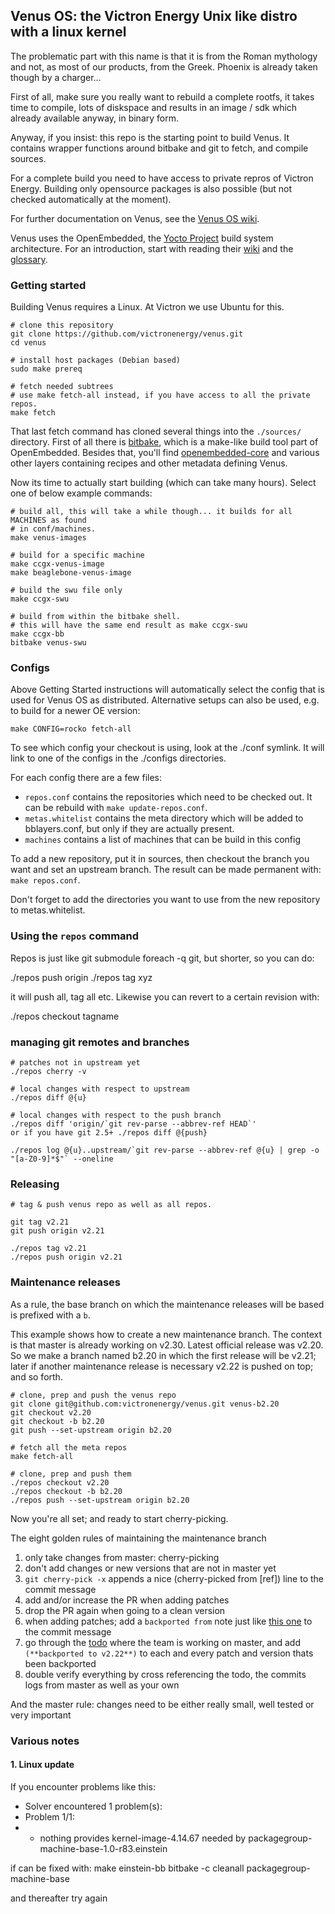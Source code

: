## Venus OS: the Victron Energy Unix like distro with a linux kernel

The problematic part with this name is that it is from the Roman
mythology and not, as most of our products, from the Greek. Phoenix
is already taken though by a charger...

First of all, make sure you really want to rebuild a complete rootfs,
it takes time to compile, lots of diskspace and results in an
image / sdk which already available anyway, in binary form.

Anyway, if you insist: this repo is the starting point to build Venus.
It contains wrapper functions around bitbake and git to fetch, and
compile sources.

For a complete build you need to have access to private repros of Victron
Energy. Building only opensource packages is also possible (but not checked
automatically at the moment).

For further documentation on Venus, see the
[Venus OS wiki](https://github.com/victronenergy/venus/wiki).

Venus uses the OpenEmbedded, the [Yocto Project](https://www.yoctoproject.org/)
build system architecture. For an introduction, start with reading their
[wiki](https://wiki.yoctoproject.org/wiki/) and
the [glossary](https://wiki.yoctoproject.org/wiki/Glossary).

### Getting started
Building Venus requires a Linux. At Victron we use Ubuntu for this.

```
# clone this repository
git clone https://github.com/victronenergy/venus.git
cd venus

# install host packages (Debian based)
sudo make prereq

# fetch needed subtrees
# use make fetch-all instead, if you have access to all the private repos.
make fetch
```

That last fetch command has cloned several things into the `./sources/`
directory. First of all there is [bitbake](https://github.com/openembedded/bitbake),
which is a make-like build tool part of OpenEmbedded. Besides that, you'll find
[openembedded-core](https://github.com/openembedded/openembedded-core/) and
various other layers containing recipes and other metadata defining Venus.

Now its time to actually start building (which can take many hours). Select one
of below example commands:
```
# build all, this will take a while though... it builds for all MACHINES as found
# in conf/machines.
make venus-images

# build for a specific machine
make ccgx-venus-image
make beaglebone-venus-image

# build the swu file only
make ccgx-swu

# build from within the bitbake shell.
# this will have the same end result as make ccgx-swu
make ccgx-bb
bitbake venus-swu
```

### Configs
Above Getting Started instructions will automatically select the config that is
used for Venus OS as distributed. Alternative setups can also be used, e.g. to
build for a newer OE version:

    make CONFIG=rocko fetch-all

To see which config your checkout is using, look at the ./conf symlink. It
will link to one of the configs in the ./configs directories.

For each config there are a few files:

- `repos.conf` contains the repositories which need to be checked out. It can be
rebuild with `make update-repos.conf`.
- `metas.whitelist` contains the meta directory which will be added to
bblayers.conf, but only if they are actually present.
- `machines` contains a list of machines that can be build in this config

To add a new repository, put it in sources, then checkout the branch you want and
set an upstream branch. The result can be made permanent with: `make repos.conf`.

Don't forget to add the directories you want to use from the new repository to
metas.whitelist.

### Using the `repos` command
Repos is just like git submodule foreach -q git, but shorter,
so you can do:

./repos push origin
./repos tag xyz

it will push all, tag all etc. Likewise you can revert to a certain
revision with:

./repos checkout tagname

### managing git remotes and branches

```
# patches not in upstream yet
./repos cherry -v

# local changes with respect to upstream
./repos diff @{u}

# local changes with respect to the push branch
./repos diff 'origin/`git rev-parse --abbrev-ref HEAD`'
or if you have git 2.5+ ./repos diff @{push}

./repos log @{u}..upstream/`git rev-parse --abbrev-ref @{u} | grep -o "[a-Z0-9]*$"` --oneline
````

### Releasing

```
# tag & push venus repo as well as all repos.

git tag v2.21
git push origin v2.21

./repos tag v2.21
./repos push origin v2.21
```

### Maintenance releases 

As a rule, the base branch on which the maintenance releases will be based is
prefixed with a `b`.

This example shows how to create a new maintenance branch. The context is that
master is already working on v2.30. Latest official release was v2.20. So we
make a branch named b2.20 in which the first release will be v2.21; later if
another maintenance release is necessary v2.22 is pushed on top; and so forth.

```
# clone, prep and push the venus repo
git clone git@github.com:victronenergy/venus.git venus-b2.20
git checkout v2.20
git checkout -b b2.20
git push --set-upstream origin b2.20

# fetch all the meta repos
make fetch-all

# clone, prep and push them
./repos checkout v2.20
./repos checkout -b b2.20
./repos push --set-upstream origin b2.20
```

Now you're all set; and ready to start cherry-picking.

The eight golden rules of maintaining the maintenance branch

1. only take changes from master: cherry-picking
2. don't add changes or new versions that are not in master yet
3. `git cherry-pick -x` appends a nice (cherry-picked from [ref]) line to the commit message
4. add and/or increase the PR when adding patches
5. drop the PR again when going to a clean version
6. when adding patches; add a `backported from` note just like
   [this one](https://github.com/victronenergy/meta-victronenergy-private/commit/22ac88f61cc6f13cce1d2fc5455248e066e7a835)
   to the commit message
7. go through the [todo](https://github.com/victronenergy/venus-private/wiki/todo)
   where the team is working on master, and add `(**backported to v2.22**)` to
   each and every patch and version thats been backported
8. double verify everything by cross referencing the todo, the commits logs from
   master as well as your own
   
And the master rule: changes need to be either really small, well tested or very important


### Various notes

#### 1. Linux update
If you encounter problems like this:
 * Solver encountered 1 problem(s):
 * Problem 1/1:
 *   - nothing provides kernel-image-4.14.67 needed by packagegroup-machine-base-1.0-r83.einstein

if can be fixed with:
  make einstein-bb
  bitbake -c cleanall packagegroup-machine-base

and thereafter try again
